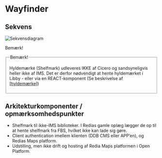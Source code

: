 # Wayfinder


## Sekvens

![Sekvensdiagram](http://www.plantuml.com/plantuml/proxy?src=https://danskernesdigitalebibliotek.github.io/plantuml/wayfinder/wayfinder.txt)

Bemærk!
<fieldset class="legend1">
  <legend class="legend1">Bemærk!</legend>
   <p>Hyldemærke (Shelfmark) udleveres IKKE af Cicero og sandsyneligvis heller ikke af IMS. Det er derfor nødvendigt at hente hyldemærket i Libby - eller via en REACT-komponent (Se beskrivelse af <a href="../react/localisation/">[hyldemærke]</a>)</p>
  </fieldset>


## Arkitekturkomponenter / opmærksomhedspunkter
-	Shelfmark til ikke-IMS biblioteker. I Redias gamle oplæg lægger de op til at hente shelfmark fra FBS, hvilket ikke kan lade sig gøre.
-	Client authentication imellem klienten (DDB CMS eller APP’en), og Redias Maps platform.
-	Udstilling, men ikke drift og hosting af Redia Maps platformen i Open Platform.
